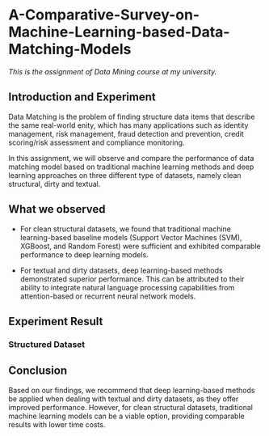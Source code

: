 # A-Comparative-Survey-on-Machine-Learning-based-Data-Matching-Models
_This is the assignment of Data Mining course at my university._

## Introduction and Experiment
Data Matching is the problem of finding structure data items that describe the same real-world enity, which has many applications such as identity management, risk management,
fraud detection and prevention, credit scoring/risk assessment and compliance monitoring.

In this assignment, we will observe and compare the performance of data matching model based on traditional machine learning methods and deep learning approaches on three different type of datasets, namely clean structural, dirty and textual.

## What we observed
* For clean structural datasets, we found that traditional machine learning-based baseline
models (Support Vector Machines (SVM), XGBoost, and Random Forest) were sufficient and exhibited comparable performance to deep learning models.

* For textual and dirty datasets, deep learning-based methods demonstrated
superior performance. This can be attributed to their ability to integrate natural language
processing capabilities from attention-based or recurrent neural network models.

## Experiment Result
### Structured Dataset



## Conclusion 
Based on our findings, we recommend that deep learning-based methods be applied when
dealing with textual and dirty datasets, as they offer improved performance. However, for
clean structural datasets, traditional machine learning models can be a viable option, providing
comparable results with lower time costs.
 
